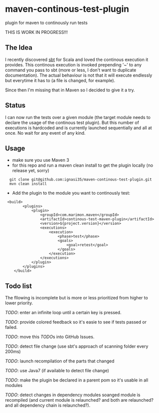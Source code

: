 
maven-continous-test-plugin
===========================

plugin for maven to continously run tests

THIS IS WORK IN PROGRESS!!!


The Idea 
--------

I recently discovered [sbt](https://github.com/harrah/xsbt/) for Scala and loved the continous execution it provides. This continous execution is invoked prepending '~' to any command you pass to sbt (more or less, I don't want to duplicate documentation). The actual behaviour is not that it will execute endlessly but everytime it has to (a file is changed, for example).

Since then I'm missing that in Maven so I decided to give it a try.


Status
------

I can now run the tests over a given module (the target module needs to declare the usage of the continous test plugin). But this number of executions is hardcoded and is currently launched sequentially and all at once. No wait for any event of any kind.

Usage
-----

* make sure you use Maven 3
* for this repo and run a maven clean install to get the plugin locally (no release yet, sorry)

<pre><code>  git clone git@github.com:ignasi35/maven-continous-test-plugin.git
  mvn clean install  
</code></pre>

* Add the plugin to the module you want to continously test:

<pre><code>	&lt;build&gt;
		&lt;plugins&gt;
			&lt;plugin&gt;
				&lt;groupId&gt;com.marimon.maven&lt;/groupId&gt;
				&lt;artifactId&gt;continous-test-maven-plugin&lt;/artifactId&gt;
				&lt;version&gt;${project.version}&lt;/version&gt;
				&lt;executions&gt;
					&lt;execution&gt;
						&lt;phase&gt;test&lt;/phase&gt;
						&lt;goals&gt;
							&lt;goal&gt;retest&lt;/goal&gt;
						&lt;/goals&gt;
					&lt;/execution&gt;
				&lt;/executions&gt;
			&lt;/plugin&gt;
		&lt;/plugins&gt;
	&lt;/build&gt;
</code></pre>


Todo list
---------

The fllowing is incomplete but is more or less prioritized from higher to lower priority.

*TODO*: enter an infinite loop until a certain key is pressed.

*TODO*: provide colored feedback so it's easie to see if tests passed or failed.

*TODO*: move this *TODO*s into GitHub Issues.

*TODO*: detect file change (use sbt's approach of scanning folder every 200ms)

*TODO*: launch recompilation of the parts that changed

*TODO*: use Java7 (if available to detect file change)

*TODO*: make the plugin be declared in a parent pom so it's usable in all modules

*TODO*: detect changes in dependency modules soanged module is recompiled (and current module is relaunched? and both are relaunched? and all dependency chain is relaunched?).
